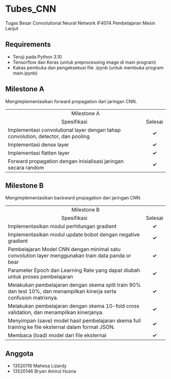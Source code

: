 # Tubes_CNN
Tugas Besar Convolutional Neural Network IF4074 Pembelajaran Mesin Lanjut

## Requirements
- Teruji pada Python 3.10
- Tensorflow dan Keras (untuk preprocessing image di main program)
- Kakas pembuka dan pengeksekusi file .ipynb (untuk membuka program main.ipynb)

## Milestone A
Mengimplementasikan forward propagation dari jaringan CNN.
<table>
    <tr>
        <td colspan = 2 align = "center">
            Milestone A
        </td>
    </tr>
    <tr>
        <td align="center">Spesifikasi</td>
        <td align="center">Selesai</td>
    </tr>
    <tr>
        <td align="left">Implementasi convolutional layer dengan tahap convolution, detector, dan pooling</td>
        <td align="center"><strong>✓</strong></td>
    </tr>
    <tr>
        <td align="left">Implementasi dense layer</td>
        <td align="center"><strong>✓</strong></td>
    </tr>
    <tr>
        <td align="left">Implementasi flatten layer</td>
        <td align="center"><strong>✓</strong></td>
    </tr>
    <tr>
        <td align="left">Forward propagation dengan inisialisasi jaringan secara random</td>
        <td align="center"><strong>✓</strong></td>
    </tr>
</table>

## Milestone B
Mengimplementasikan backward propagation dari jaringan CNN.
<table>
    <tr>
        <td colspan = 2 align = "center">
            Milestone B
        </td>
    </tr>
    <tr>
        <td align="center">Spesifikasi</td>
        <td align="center">Selesai</td>
    </tr>
    <tr>
        <td align="left"> Implementasikan modul perhitungan gradient</td>
        <td align="center"><strong>✓</strong></td>
    </tr>
    <tr>
        <td align="left">Implementasikan modul update bobot dengan negative gradient</td>
        <td align="center"><strong>✓</strong></td>
    </tr>
    <tr>
        <td align="left"> Pembelajaran Model CNN dengan minimal satu convolution layer menggunakan train data panda or bear</td>
        <td align="center"><strong>✓</strong></td>
    </tr>
    <tr>
        <td align="left">Parameter Epoch dan Learning Rate yang dapat diubah untuk proses pembelajaran</td>
        <td align="center"><strong>✓</strong></td>
    </tr>
    <tr>
        <td align="left">Melakukan pembelajaran dengan skema split train 90% dan test 10%, dan menampilkan kinerja serta confusion matrixnya.</td>
        <td align="center"><strong>✓</strong></td>
    </tr>
    <tr>
        <td align="left">Melakukan pembelajaran dengan skema 10-fold cross validation, dan menampilkan kinerjanya.</td>
        <td align="center"><strong>✓</strong></td>
    </tr>
    <tr>
        <td align="left">Menyimpan (save) model hasil pembelajaran skema full training ke file eksternal dalam format JSON.</td>
        <td align="center"><strong>✓</strong></td>
    </tr>
    <tr>
        <td align="left">Membaca (load) model dari file eksternal</td>
        <td align="center"><strong>✓</strong></td>
    </tr>
</table>

## Anggota
- 13520116 Mahesa Lizardy
- 13520146 Bryan Amirul Husna
